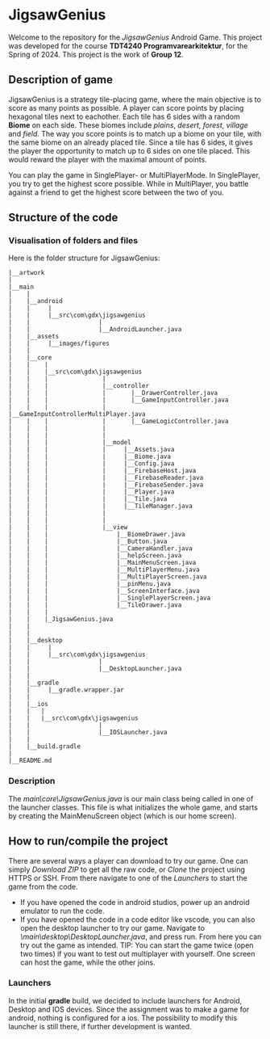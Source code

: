 # JigsawGenius

Welcome to the repository for the *JigsawGenius* Android Game. This project was developed for the course **TDT4240 Programvarearkitektur**, for the Spring of 2024. This project is the work of **Group 12**.

## Description of game

JigsawGenius is a strategy tile-placing game, where the main objective is to score as many points as possible. A player can score points by placing hexagonal tiles next to eachother. Each tile has 6 sides with a random **Biome** on each side. These biomes include *plains*, *desert*, *forest*, *village* and *field*. The way you score points is to match up a biome on your tile, with the same biome on an already placed tile. Since a tile has 6 sides, it gives the player the opportunity to match up to 6 sides on one tile placed. This would reward the player with the maximal amount of points. 

You can play the game in SinglePlayer- or MultiPlayerMode. In SinglePlayer, you try to get the highest score possible. While in MultiPlayer, you battle against a friend to get the highest score between the two of you.



## Structure of the code



### Visualisation of folders and files

Here is the folder structure for JigsawGenius:

```
|__artwork
|
|__main
|    |
|    |__android
|    |     |
|    |     |__src\com\gdx\jigsawgenius
|    |                   |
|    |                   |__AndroidLauncher.java
|    |__assets
|    |     |__images/figures
|    |
|    |__core
|    |    |
|    |    |__src\com\gdx\jigsawgenius
|    |    |               |
|    |    |               |__controller
|    |    |               |       |__DrawerController.java
|    |    |               |       |__GameInputController.java
|    |    |               |       |__GameInputControllerMultiPlayer.java
|    |    |               |       |__GameLogicController.java
|    |    |               |
|    |    |               |
|    |    |               |__model
|    |    |               |     |__Assets.java
|    |    |               |     |__Biome.java
|    |    |               |     |__Config.java
|    |    |               |     |__FirebaseHost.java
|    |    |               |     |__FirebaseReader.java
|    |    |               |     |__FirebaseSender.java
|    |    |               |     |__Player.java
|    |    |               |     |__Tile.java
|    |    |               |     |__TileManager.java
|    |    |               |       
|    |    |               |       
|    |    |               |__view
|    |    |                   |__BiomeDrawer.java
|    |    |                   |__Button.java
|    |    |                   |__CameraHandler.java
|    |    |                   |__helpScreen.java
|    |    |                   |__MainMenuScreen.java
|    |    |                   |__MultiPlayerMenu.java
|    |    |                   |__MultiPlayerScreen.java
|    |    |                   |__pinMenu.java
|    |    |                   |__ScreenInterface.java
|    |    |                   |__SinglePlayerScreen.java
|    |    |                   |__TileDrawer.java
|    |    |
|    |    |_JigsawGenius.java
|    |    
|    |
|    |__desktop
|    |     |
|    |     |__src\com\gdx\jigsawgenius
|    |                   |
|    |                   |__DesktopLauncher.java
|    |
|    |__gradle
|    |     |__gradle.wrapper.jar
|    |
|    |__ios
|    |   |
|    |   |__src\com\gdx\jigsawgenius
|    |                   |
|    |                   |__IOSLauncher.java
|    |
|    |__build.gradle
|
|__README.md
```

### Description

The *main\core\JigsawGenius.java* is our main class being called in one of the launcher classes. This file is what initializes the whole game, and starts by creating the MainMenuScreen object (which is our home screen).


## How to run/compile the project

There are several ways a player can download to try our game. One can simply *Download ZIP* to get all the raw code, or *Clone* the project using HTTPS or SSH. From there navigate to one of the *Launchers* to start the game from the code. 

- If you have opened the code in android studios, power up an android emulator to run the code. 
- If you have opened the code in a code editor like vscode, you can also open the desktop launcher to try our game. Navigate to *\main\desktop\DesktopLauncher.java*, and press run. From here you can try out the game as intended. TIP: You can start the game twice (open two times) if you want to test out multiplayer with yourself. One screen can host the game, while the other joins. 


### Launchers
In the initial **gradle** build, we decided to include launchers for Android, Desktop and IOS devices. Since the assignment was to make a game for android, nothing is configured for a ios. The possibility to modify this launcher is still there, if further development is wanted. 


